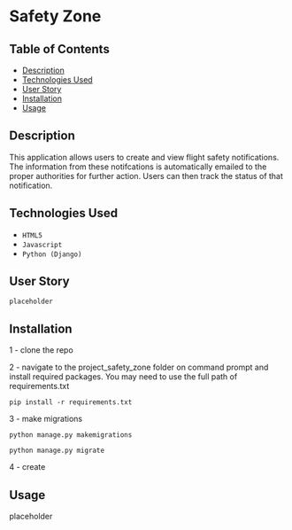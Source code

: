 # Safety Zone

## Table of Contents

* [Description](#description)
* [Technologies Used](#technologies-used)
* [User Story](#user-story)
* [Installation](#installation)
* [Usage](#usage)


## Description

This application allows users to create and view flight safety notifications.
The information from these notifcations is automatically emailed to the proper authorities for further action.
Users can then track the status of that notification.

## Technologies Used

* `HTML5`
* `Javascript`
* `Python (Django)`

## User Story

```
placeholder
```

## Installation

1 - clone the repo

2 - navigate to the project_safety_zone folder on command prompt and install required packages. You may need to use the full path of requirements.txt

```
pip install -r requirements.txt

```

3 - make migrations

```
python manage.py makemigrations

```

```
python manage.py migrate

```

4 - create
## Usage

placeholder
